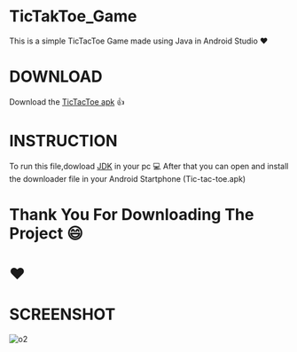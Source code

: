 # TicTakToe_Game
 
 This is a simple TicTacToe Game made using Java in Android Studio :hearts:
 
 # DOWNLOAD
 
 Download the [TicTacToe apk](https://raw.githubusercontent.com/Hritesh007/)  :+1:
 
 # INSTRUCTION
 
 To run this file,dowload [JDK](https://www.oracle.com/technetwork/java/javase/downloads/jdk11-downloads-5066655.html) in your pc :computer:
 After that you can open and install the downloader file in your Android Startphone (Tic-tac-toe.apk)
 
 # Thank You For Downloading The Project :smile:
 
 # :hearts:
 
 # SCREENSHOT
 ![o2](https://user-images.githubusercontent.com/41838155/64104460-e22c0b00-cd91-11e9-9672-bee1dae16ccd.PNG)

 


